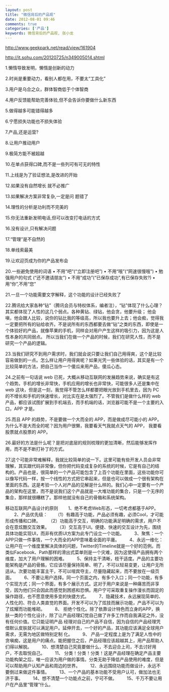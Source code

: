 ```yaml
---
layout: post
title: "微信背后的产品观"
date: 2012-08-01 09:46
comments: true
categories: ['产品']
keywords: 微信背后的产品观, 张小龙
---
```

http://www.geekpark.net/read/view/161904

http://it.sohu.com/20120725/n349005014.shtml

1.懒惰导致发明，懒惰是创新的动力

2.时尚是重要动力，看别人都在用，不要太“工具化”

3.用户是乌合之众，群体智商低于个体智商

4.用户反馈能帮助完善体验,但不会告诉你要做什么新东西

5.做得越多可能错得越多

6.宁愿损失功能也不损失体验

7.产品,还是运营?

8.让用户推动用户

9.极简方能不被超越

10.在单点获得口碑,而不是一些列可有可无的特性

11.上线是为了验证想法,是改进的开始

12.如果没有自然增长 就不必推广

13.如果解决方案非常复杂,一定是问 题错了

14.理性的分析是功利而不完美的

15.你无法重新发明电话,但可以改变打电话的方式

16.没有设计,只有解决问题

17.“管理”是不自然的

18.单线索最美

19.让欢迎页成为你的产品发布会

20.一些避免使用的词语
• 不用“吧”(“立即注册吧”)
• 不用“哦”(“网速很慢哦”)
• 勉强用户的句式 (“还不邀请朋友”)
• 不用“成功”(“已保存成功”,有已保存失败?)
• 用“你”,不用“您”

21.一旦一个功能需要文字解释，这个功能的设计已经失败了

22.腾讯给大家各种“钻”（腾讯会员与特权体系，编者注），“钻”体现了什么心理？其实都体现了人性的这几个弱点。各种黄钻、绿钻，他会贪，他要升级； 他会嗔，他会跟人比较，说你的钻比我的等级高，所以我也要升上去；他会痴，觉得我一定要把所有的钻给收齐。不是说所有的东西都要去做“钻”之类的东西，即使是一个体验好的产品，就像苹果的手机，同样会对用户产生这样的吸引力，因为这是人性本身的共同弱点。
所以当我们在做一个产品的时候，我们在研究人性，而不是研究一个产品的逻辑。

23.当我们研究不到用户需求时，我们就会说只要让我们自己用得爽，这个是比较容易做到的一点。怎么样让用户用得爽呢？如果光凭一些体验的话，其实是有一个比较简单的方法，把自己当作一个傻瓜来用产品，傻瓜心态。

24.之前有一句话说 web 已死，大概从移动互联网的发展趋势来说，确实是有这个趋势。手机的增长非常快，手机应用的增长也非常快，可能很多人还是集中在 web 这块，但是这一刻，我觉得不管怎么样都要把眼光放到手机里去，因为 PC 的不增长和手机的快速增长，对比实在是太强烈了。不管我们是做什么样的 web 产品，都应该试图扩展到手机端去，而手机端的话，浏览器可能不是一个主要的入口，APP 才是。

25.而且 APP 的趋势，不是要做一个大而全的 APP，而是做成尽可能小的 APP。为什么不是大而全的呢？因为用户很懒，我要看天气我就点天气的 APP， 我要看股票就点股票的 APP。

26.最好的方法是什么呢？是把对底层的规则梳理的更加清晰，然后能够发挥作用，而不是不断打补丁的方式。

27.这个可能非常难解释，我就比较简单的说一下。这里可能有些开发人员会非常理解，其实跟代码非常像，但你把代码变成复杂的系统的时候，它是有自己的结 构的。产品也是，很简单的一个产品可能包含了上百个功能在里面，这些功能你可以像写代码一样，按一个线性的方式把它串起来，但是也可以做成一个很有架构在 里面的东西。这是考验一个人对产品的见解是什么样的。我们心中一定要有一个产品的架构在这里，而不是说我们这个产品就是一大堆功能的集合，只是一个无序的 集合，那样就很糟糕了。那样他就没有自己的骨骼和系统架构。

移动互联网产品设计的原则
　　1、绝不考虑Web形态，一切考虑都基于APP。
　　2、产品优先级：
　　（1）有趣高于功能，产品必须有趣，必须Cool，才可能形成传播和口碑。
　　（2）功能高于交互，明确的功能满足明确的需求，用户不会在意炫酷交互效果。
　　（3）交互高于UI。便捷、快速的交互设计为先，围绕具体功能实现UI，而非有优质UI方案为此专门设立一个功能。
　　3、聚焦：一个APP只做一件事情，一个大而全的APP意味着全面的平庸。
　　4、永远一维化：让用户在一个维度里解决具体的问题，Twitter的Timeline就是一个好的范例。而类似Facebook、Path那样的滑出式菜单则是一个灾难，因为这使得产品拥有两个维度，加大了用户理解的困难。
　　5、保持主干清晰，枝干适度。产品的主要功能架构是产品的骨骼，它应该尽量保持简单、明了，不可以轻易变更，让用户无所适从。次要功能丰富主干，不可以喧宾夺主，尽量隐藏起来，而不要放在一级页面。
　　6、不要让用户选择。同一个页面之内，有多个入口；同一个功能，有多个实现方式；同一个界面，有多个展示方式。这对于用户来说是一种痛苦而非享受，因为他们只会因此而感觉到困惑和恐惧。用户宁可采取重复操作漫长而固定的操作路径，也不愿意使用多变的快捷方式。
　　7、隐藏技术，永远展现简单的、人性化的、符合人类直觉的界面。开发不可以为了炫技而展示功能，产品不可以为了炫耀而功能堆砌。
　　8、 拒绝个性化。除了依靠设计特色而立身的APP，换肤一类的个性化设计，除了让产品经理幻觉自己做了许多工作而自我满足之外，没有任何价值。它只能证明产品 经理对自己的产品不自信，因为自信的产品经理凭借默认皮肤就可以满足用户。延伸开去，一个好的产品，其功能应该满足全球用户需求，无需为地区做特别定制 化。
　　9、 产品一定程度上是为了满足人性中的贪嗔痴，这是用户的痛点。能把握住之后，产品经理应该超越其上，用产品帮助人们得以解脱。
　　10、想清楚自己究竟要做什么，不去迎合上司，不去讨好用户，不去取悦自己。
　　11、 分类！分类！分类！这是产品经理在确定产品主要功能构架之后，唯一应该为用户做的事情。分类无助于降低产品使用的难度，但是可以帮助用户认知产品和周边的世界。
　　12、永远围绕功能而做设计，永远不要倒过来做这件事情。
　　13、一个产品的基本功能不受用户认可，做加法也无济于事。
　　14、想不清楚一个功能点之前，宁可不做。
　　15、千万不要让用户在产品里“管理”什么。
